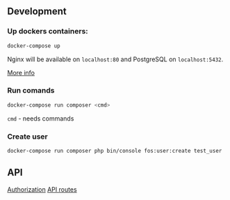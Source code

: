 ## Development

### Up dockers containers:

```bash
docker-compose up
```
Nginx will be available on `localhost:80` and PostgreSQL on `localhost:5432`.

[More info](docs/docker.md)

### Run comands

```bash
docker-compose run composer <cmd>
```
`cmd` - needs commands

### Create user
```bash
docker-compose run composer php bin/console fos:user:create test_user
```

## API

[Authorization](docs/authorization.md)
[API routes](docs/api.md)
